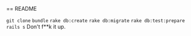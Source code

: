== README

 `git clone`
 `bundle`
 `rake db:create`
 `rake db:migrate`
 `rake db:test:prepare`
 `rails s`
 Don't f**k it up.
